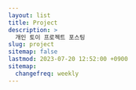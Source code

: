 ```yaml
---
layout: list
title: Project
description: >
  개인 토이 프로젝트 포스팅
slug: project
sitemap: false
lastmod: 2023-07-20 12:52:00 +0900
sitemap:
  changefreq: weekly
---
```

